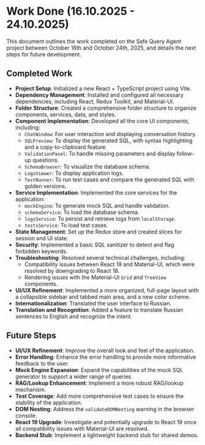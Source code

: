 # Work Done (16.10.2025 - 24.10.2025)

This document outlines the work completed on the Safe Query Agent project between October 16th and October 24th, 2025, and details the next steps for future development.

## Completed Work

- **Project Setup**: Initialized a new React + TypeScript project using Vite.
- **Dependency Management**: Installed and configured all necessary dependencies, including React, Redux Toolkit, and Material-UI.
- **Folder Structure**: Created a comprehensive folder structure to organize components, services, data, and styles.
- **Component Implementation**: Developed all the core UI components, including:
  - `ChatWindow`: For user interaction and displaying conversation history.
  - `SQLPreview`: To display the generated SQL, with syntax highlighting and a copy-to-clipboard feature.
  - `ValidationPanel`: To handle missing parameters and display follow-up questions.
  - `SchemaBrowser`: To visualize the database schema.
  - `LogsViewer`: To display application logs.
  - `TestRunner`: To run test cases and compare the generated SQL with golden versions.
- **Service Implementation**: Implemented the core services for the application:
  - `mockEngine`: To generate mock SQL and handle validation.
  - `schemaService`: To load the database schema.
  - `logsService`: To persist and retrieve logs from `localStorage`.
  - `testsService`: To load test cases.
- **State Management**: Set up the Redux store and created slices for session and UI state.
- **Security**: Implemented a basic SQL sanitizer to detect and flag forbidden keywords.
- **Troubleshooting**: Resolved several technical challenges, including:
  - Compatibility issues between React 19 and Material-UI, which were resolved by downgrading to React 18.
  - Rendering issues with the Material-UI `Grid` and `TreeView` components.
- **UI/UX Refinement**: Implemented a more organized, full-page layout with a collapsible sidebar and tabbed main area, and a new color scheme.
- **Internationalization**: Translated the user interface to Russian.
- **Translation and Recognition**: Added a feature to translate Russian sentences to English and recognize the intent.

## Future Steps

- **UI/UX Refinement**: Improve the overall look and feel of the application.
- **Error Handling**: Enhance the error handling to provide more informative feedback to the user.
- **Mock Engine Expansion**: Expand the capabilities of the mock SQL generator to support a wider range of queries.
- **RAG/Lookup Enhancement**: Implement a more robust RAG/lookup mechanism.
- **Test Coverage**: Add more comprehensive test cases to ensure the stability of the application.
- **DOM Nesting**: Address the `validateDOMNesting` warning in the browser console.
- **React 19 Upgrade**: Investigate and potentially upgrade to React 19 once all compatibility issues with Material-UI are resolved.
- **Backend Stub**: Implement a lightweight backend stub for shared demos.